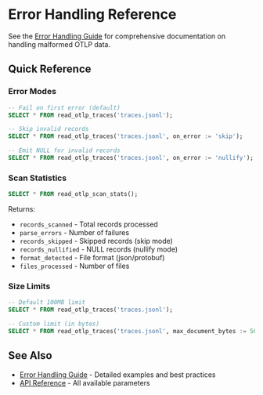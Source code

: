 # Error Handling Reference

See the [Error Handling Guide](../guides/error-handling.md) for comprehensive documentation on handling malformed OTLP data.

## Quick Reference

### Error Modes

```sql
-- Fail on first error (default)
SELECT * FROM read_otlp_traces('traces.jsonl');

-- Skip invalid records
SELECT * FROM read_otlp_traces('traces.jsonl', on_error := 'skip');

-- Emit NULL for invalid records
SELECT * FROM read_otlp_traces('traces.jsonl', on_error := 'nullify');
```

### Scan Statistics

```sql
SELECT * FROM read_otlp_scan_stats();
```

Returns:
- `records_scanned` - Total records processed
- `parse_errors` - Number of failures
- `records_skipped` - Skipped records (skip mode)
- `records_nullified` - NULL records (nullify mode)
- `format_detected` - File format (json/protobuf)
- `files_processed` - Number of files

### Size Limits

```sql
-- Default 100MB limit
SELECT * FROM read_otlp_traces('traces.jsonl');

-- Custom limit (in bytes)
SELECT * FROM read_otlp_traces('traces.jsonl', max_document_bytes := 500000000);
```

## See Also

- [Error Handling Guide](../guides/error-handling.md) - Detailed examples and best practices
- [API Reference](api.md#configuration-options) - All available parameters
